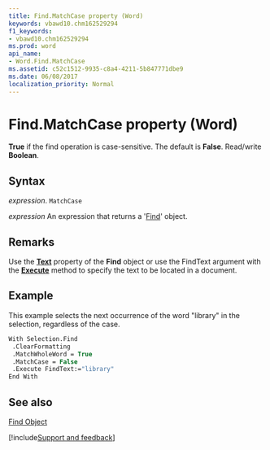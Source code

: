```yaml
---
title: Find.MatchCase property (Word)
keywords: vbawd10.chm162529294
f1_keywords:
- vbawd10.chm162529294
ms.prod: word
api_name:
- Word.Find.MatchCase
ms.assetid: c52c1512-9935-c8a4-4211-5b847771dbe9
ms.date: 06/08/2017
localization_priority: Normal
---
```



# Find.MatchCase property (Word)

 **True** if the find operation is case-sensitive. The default is **False**. Read/write **Boolean**.


## Syntax

_expression_. `MatchCase`

 _expression_ An expression that returns a '[Find](Word.Find.md)' object.


## Remarks

Use the  **[Text](Word.Find.Text.md)** property of the **Find** object or use the FindText argument with the **[Execute](Word.Find.Execute.md)** method to specify the text to be located in a document.


## Example

This example selects the next occurrence of the word "library" in the selection, regardless of the case.


```vb
With Selection.Find 
 .ClearFormatting 
 .MatchWholeWord = True 
 .MatchCase = False 
 .Execute FindText:="library" 
End With
```


## See also


[Find Object](Word.Find.md)

[!include[Support and feedback](~/includes/feedback-boilerplate.md)]